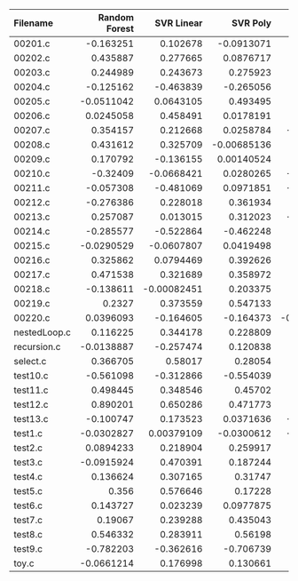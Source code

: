 | Filename     |   Random Forest |   SVR Linear |    SVR Poly |     SVR RBF |         KNN |   Gradient Boosting |    AdaBoost |   Random Number |           O0 |   O1 |         O2 |          O3 |
|:-------------|----------------:|-------------:|------------:|------------:|------------:|--------------------:|------------:|----------------:|-------------:|-----:|-----------:|------------:|
| 00201.c      |      -0.163251  |   0.102678   | -0.0913071  | -0.169337   |  0.147364   |          -0.144401  |  0.173949   |     0.151821    |  0.0525768   |   -0 | -0.127274  | -0.321609   |
| 00202.c      |       0.435887  |   0.277665   |  0.0876717  |  0.341988   |  0.35602    |           0.217596  |  0.209235   |     0.142637    |  0.000749165 |   -0 |  0.0485952 | -0.0667998  |
| 00203.c      |       0.244989  |   0.243673   |  0.275923   |  0.2626     |  0.308479   |           0.673094  |  0.257805   |     0.0933783   | -0.0373302   |   -0 |  0.0476493 | -0.0163924  |
| 00204.c      |      -0.125162  |  -0.463839   | -0.265056   | -0.358948   | -0.448021   |          -0.173692  | -0.2873     |    -0.0766151   | -0.24793     |   -0 | -0.336318  | -0.555552   |
| 00205.c      |      -0.0511042 |   0.0643105  |  0.493495   |  0.233313   |  0.259954   |          -0.048036  |  0.370931   |     0.353605    | -0.147271    |   -0 | -0.0750463 |  0.0226449  |
| 00206.c      |       0.0245058 |   0.458491   |  0.0178191  |  0.0813765  |  0.23933    |           0.379695  |  0.143567   |     0.53737     |  0.0830898   |   -0 |  0.102379  |  0.00999539 |
| 00207.c      |       0.354157  |   0.212668   |  0.0258784  | -0.0763082  |  0.103559   |           0.219004  |  0.232201   |     0.163229    |  0.284806    |   -0 |  0.0882127 | -0.182656   |
| 00208.c      |       0.431612  |   0.325709   | -0.00685136 |  0.417267   | -0.11348    |           0.308284  |  0.427794   |     0.120177    | -0.253302    |   -0 |  0.0808733 |  0.0885197  |
| 00209.c      |       0.170792  |  -0.136155   |  0.00140524 |  0.185835   |  0.131597   |           0.367686  | -0.00464797 |     0.150202    | -0.0824284   |   -0 | -0.0386778 |  0.0103904  |
| 00210.c      |      -0.32409   |  -0.0668421  |  0.0280265  | -0.0224341  |  0.0557551  |          -0.173503  |  0.105643   |    -0.251936    |  0.123305    |   -0 |  0.235165  | -0.510704   |
| 00211.c      |      -0.057308  |  -0.481069   |  0.0971851  | -0.0772958  | -0.193264   |          -0.21992   |  0.0191731  |    -0.166514    | -0.142627    |   -0 | -0.172534  | -0.166792   |
| 00212.c      |      -0.276386  |   0.228018   |  0.361934   |  0.196198   |  0.20058    |           0.208027  |  0.134281   |    -0.165837    | -0.0690273   |   -0 | -0.168931  | -0.0225608  |
| 00213.c      |       0.257087  |   0.013015   |  0.312023   | -0.0687863  |  0.212485   |           0.11905   |  0.0913874  |    -0.140153    | -0.0535899   |   -0 | -0.268303  | -0.504227   |
| 00214.c      |      -0.285577  |  -0.522864   | -0.462248   | -0.492585   | -0.369048   |          -0.269748  | -0.602619   |    -0.257335    | -0.130467    |   -0 | -0.118769  | -0.198142   |
| 00215.c      |      -0.0290529 |  -0.0607807  |  0.0419498  | -0.130612   |  0.0879579  |           0.279692  |  0.0603276  |     0.036417    | -0.0127176   |   -0 |  0.0221836 | -0.280448   |
| 00216.c      |       0.325862  |   0.0794469  |  0.392626   |  0.0857227  | -0.0728071  |           0.197082  |  0.398043   |     0.213341    |  0.146428    |   -0 |  0.325646  |  0.0460918  |
| 00217.c      |       0.471538  |   0.321689   |  0.358972   |  0.19914    |  0.212263   |           0.443397  |  0.336417   |     0.268531    |  0.209777    |   -0 |  0.204123  |  0.30929    |
| 00218.c      |      -0.138611  |  -0.00082451 |  0.203375   |  0.468743   | -0.275748   |           0.150291  |  0.0222755  |    -0.316979    | -0.145975    |   -0 | -0.027793  | -0.0999723  |
| 00219.c      |       0.2327    |   0.373559   |  0.547133   |  0.22816    |  0.381447   |           0.483307  |  0.405629   |     0.138541    |  0.10911     |   -0 | -0.418082  | -0.211223   |
| 00220.c      |       0.0396093 |  -0.164605   | -0.164373   | -0.00633967 | -0.0524296  |           0.212128  | -0.00841018 |     0.0706138   |  0.180231    |   -0 | -0.094759  | -0.16787    |
| nestedLoop.c |       0.116225  |   0.344178   |  0.228809   |  0.0793788  |  0.121552   |           0.16503   |  0.242299   |     0.235749    | -0.384986    |   -0 | -0.333043  |  0.231101   |
| recursion.c  |      -0.0138887 |  -0.257474   |  0.120838   | -0.375225   | -0.0996386  |          -0.175344  | -0.271812   |     0.000273506 |  0.00196407  |   -0 | -0.206125  | -0.19399    |
| select.c     |       0.366705  |   0.58017    |  0.28054    |  0.471449   |  0.0549521  |           0.308359  |  0.256298   |     0.273066    |  0.287628    |   -0 |  0.311944  |  0.0385519  |
| test10.c     |      -0.561098  |  -0.312866   | -0.554039   |  0.119364   | -0.410792   |          -0.166457  | -0.0373002  |     0.0034003   | -0.383443    |   -0 | -0.155059  | -0.33836    |
| test11.c     |       0.498445  |   0.348546   |  0.45702    |  0.318455   |  0.529013   |           0.335039  |  0.511462   |     0.289184    |  0.273934    |   -0 |  0.242305  | -0.088806   |
| test12.c     |       0.890201  |   0.650286   |  0.471773   |  0.467521   |  0.384168   |           0.301612  |  0.393285   |     0.952621    |  0.678488    |   -0 |  0.213199  |  0.563164   |
| test13.c     |      -0.100747  |   0.173523   |  0.0371636  | -0.0615794  |  0.0751557  |           0.122876  | -0.0670974  |     0.0836034   |  0.0586612   |   -0 | -0.0330239 |  0.0599849  |
| test1.c      |      -0.0302827 |   0.00379109 | -0.0300612  | -0.0450439  | -0.40532    |          -0.0108734 |  0.00251561 |    -0.124117    | -0.241318    |   -0 |  0.0683532 | -0.208621   |
| test2.c      |       0.0894233 |   0.218904   |  0.259917   |  0.4221     |  0.104051   |           0.45953   |  0.373741   |     0.381328    |  0.310801    |   -0 |  0.227533  | -0.106537   |
| test3.c      |      -0.0915924 |   0.470391   |  0.187244   |  0.32045    |  0.245258   |           0.0856722 | -0.0180333  |     0.498138    |  0.0775778   |   -0 | -0.179025  |  0.512473   |
| test4.c      |       0.136624  |   0.307165   |  0.31747    |  0.0341216  |  0.459109   |           0.0256888 |  0.210689   |     0.249053    |  0.213536    |   -0 |  0.109093  | -0.107898   |
| test5.c      |       0.356     |   0.576646   |  0.17228    |  0.206429   |  0.135821   |           0.236291  |  0.386958   |     0.0124599   | -0.251243    |   -0 |  0.307659  |  0.145148   |
| test6.c      |       0.143727  |   0.023239   |  0.0977875  |  0.116855   |  0.0811722  |           0.189985  |  0.0739685  |     0.0341727   |  0.031993    |   -0 | -0.150276  |  0.00371708 |
| test7.c      |       0.19067   |   0.239288   |  0.435043   |  0.198078   |  0.00981786 |          -0.186858  |  0.282459   |     0.316173    |  0.221733    |   -0 |  0.440905  | -0.172531   |
| test8.c      |       0.546332  |   0.283911   |  0.56198    |  0.357708   |  0.283445   |          -0.147537  |  0.248023   |     0.304278    |  0.292754    |   -0 |  0.124071  |  0.278149   |
| test9.c      |      -0.782203  |  -0.362616   | -0.706739   | -0.32961    | -0.559853   |          -0.0266999 | -0.667771   |    -0.649137    | -0.336528    |   -0 | -0.579792  | -0.494186   |
| toy.c        |      -0.0661214 |   0.176998   |  0.130661   | -0.25382    |  0.225649   |           0.189395  |  0.256368   |    -0.00366177  |  0.194658    |   -0 |  0.228227  |  0.037191   |